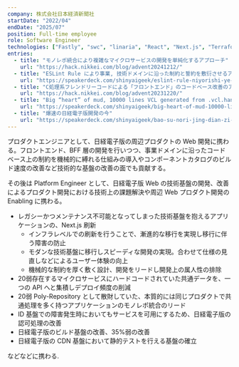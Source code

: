 ```yaml
---
company: 株式会社日本経済新聞社
startDate: "2022/04"
endDate: "2025/07"
position: Full-time employee
role: Software Engineer
technologies: ["Fastly", "swc", "linaria", "React", "Next.js", "Terraform", "Golang", "pnpm", "turborepo"]
entries:
  - title: "モノレポ統合により複雑なマイクロサービスの開発を単純化するアプローチ"
    url: "https://hack.nikkei.com/blog/advent20241212/"
  - title: "ESLint Rule により事業, 技術ドメインに沿った制約と誓約を敷衍させるアプローチのすゝめ"
    url: "https://speakerdeck.com/shinyaigeek/eslint-rule-niyorishi-ye-ji-shu-domeinniyan-tutazhi-yue-toshi-yue-wofu-yan-saseruapurotinosu-me-796c5458-d929-455c-90cf-f4914b91621f"
  - title: "C処理系フレンドリーコードによる「フロントエンド」のコードベース改善のアプローチ"
    url: "https://hack.nikkei.com/blog/advent20231220/"
  - title: "Big “heart” of mud, 10000 lines VCL generated from .vcl.handlebars"
    url: "https://speakerdeck.com/shinyaigeek/big-heart-of-mud-10000-lines-vcl-generated-from-vcl-dot-handlebars"
  - title: "爆速の日経電子版開発の今"
    url: "https://speakerdeck.com/shinyaigeek/bao-su-nori-jing-dian-zi-ban-kai-fa-nojin"
---
```


プロダクトエンジニアとして、日経電子版の周辺プロダクトの Web 開発に携わる。フロントエンド、BFF 層の開発を行いつつ、事業ドメインに沿ったコードベース上の制約を機械的に縛れる仕組みの導入やコンポーネントカタログのビルド速度の改善など技術的な基盤の改善の面でも貢献する。

その後は Platform Engineer として、日経電子版 Web の技術基盤の開発、改善によるプロダクト開発における技術上の課題解決や周辺 Web プロダクト開発の Enabling に携わる。

- レガシーかつメンテナンス不可能となってしまった技術基盤を抱えるアプリケーションの、Next.js 刷新
  - インフラレベルでの刷新を行うことで、漸進的な移行を実現し移行に伴う障害の防止
  - モダンな技術基盤に移行しスピーディな開発の実現。合わせて仕様の見直しなどによるユーザー体験の向上
  - 機械的な制約を厚く敷く設計、開発をリードし開発上の属人性の排除
- 20弱存在するマイクロサービスにハードコードされていた共通データを、一つの API へと集積しデプロイ頻度の削減
- 20弱 Poly-Repository として散財していた、本質的には同じプロダクトで共通処理を多く持つアプリケーションのモノレポ統合のリード
- ID 基盤での障害発生時においてもサービスを可用にするため、日経電子版の認可処理の改善
- 日経電子版のビルド基盤の改善、35%弱の改善
- 日経電子版の CDN 基盤において静的テストを行える基盤の確立

などなどに携わる.
